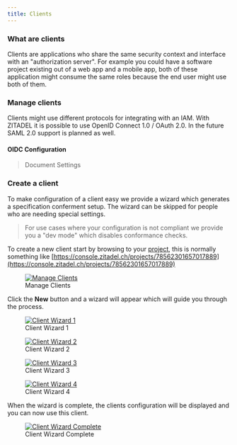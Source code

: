 ```yaml
---
title: Clients
---
```


### What are clients

Clients are applications who share the same security context and interface with an "authorization server".
For example you could have a software project existing out of a web app and a mobile app, both of these application might consume the same roles because the end user might use both of them.

### Manage clients

Clients might use different protocols for integrating with an IAM. With ZITADEL it is possible to use OpenID Connect 1.0 / OAuth 2.0. In the future SAML 2.0 support is planned as well.

#### OIDC Configuration

> Document Settings

### Create a client

To make configuration of a client easy we provide a wizard which generates a specification conferment setup.
The wizard can be skipped for people who are needing special settings.

> For use cases where your configuration is not compliant we provide you a "dev mode" which disables conformance checks.

To create a new client start by browsing to your [project](administrate#Projects), this is normally something like [https://console.zitadel.ch/projects/78562301657017889](https://console.zitadel.ch/projects/78562301657017889)

<div class="zitadel-gallery" itemscope itemtype="http://schema.org/ImageGallery">
    <figure itemprop="associatedMedia" itemscope itemtype="http://schema.org/ImageObject">
        <a href="img/console_projects_my_first_project.png" itemprop="contentUrl" data-size="1920x1080">
            <img src="img/console_projects_my_first_project.png" itemprop="thumbnail" alt="Manage Clients" />
        </a>
        <figcaption itemprop="caption description">Manage Clients</figcaption>
    </figure>
</div>

Click the **New** button and a wizard will appear which will guide you through the process.

<div class="zitadel-gallery" itemscope itemtype="http://schema.org/ImageGallery">
    <figure itemprop="associatedMedia" itemscope itemtype="http://schema.org/ImageObject">
        <a href="img/console_clients_my_first_spa_wizard_1.png" itemprop="contentUrl" data-size="1920x1080">
            <img src="img/console_clients_my_first_spa_wizard_1.png" itemprop="thumbnail" alt="Client Wizard 1" />
        </a>
        <figcaption itemprop="caption description">Client Wizard 1</figcaption>
    </figure>
    <figure itemprop="associatedMedia" itemscope itemtype="http://schema.org/ImageObject">
        <a href="img/console_clients_my_first_spa_wizard_2.png" itemprop="contentUrl" data-size="1920x1080">
            <img src="img/console_clients_my_first_spa_wizard_2.png" itemprop="thumbnail" alt="Client Wizard 2" />
        </a>
        <figcaption itemprop="caption description">Client Wizard 2</figcaption>
    </figure>
    <figure itemprop="associatedMedia" itemscope itemtype="http://schema.org/ImageObject">
        <a href="img/console_clients_my_first_spa_wizard_3.png" itemprop="contentUrl" data-size="1920x1080">
            <img src="img/console_clients_my_first_spa_wizard_3.png" itemprop="thumbnail" alt="Client Wizard 3" />
        </a>
        <figcaption itemprop="caption description">Client Wizard 3</figcaption>
    </figure>
    <figure itemprop="associatedMedia" itemscope itemtype="http://schema.org/ImageObject">
        <a href="img/console_clients_my_first_spa_wizard_4.png" itemprop="contentUrl" data-size="1920x1080">
            <img src="img/console_clients_my_first_spa_wizard_4.png" itemprop="thumbnail" alt="Client Wizard 4" />
        </a>
        <figcaption itemprop="caption description">Client Wizard 4</figcaption>
    </figure>
</div>

When the wizard is complete, the clients configuration will be displayed and you can now use this client.

<div class="zitadel-gallery" itemscope itemtype="http://schema.org/ImageGallery">
    <figure itemprop="associatedMedia" itemscope itemtype="http://schema.org/ImageObject">
        <a href="img/console_clients_my_first_spa_config.png" itemprop="contentUrl" data-size="1920x1080">
            <img src="img/console_clients_my_first_spa_config.png" itemprop="thumbnail" alt="Client Wizard Complete" />
        </a>
        <figcaption itemprop="caption description">Client Wizard Complete</figcaption>
    </figure>
</div>